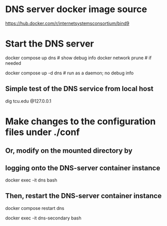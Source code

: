 # DNS server docker image source
https://hub.docker.com/r/internetsystemsconsortium/bind9


# Start the DNS server
docker compose up dns      # show debug info
docker network prune       # if needed

docker compose up -d dns   # run as a daemon; no debug info


## Simple test of the DNS service from local host
dig tcu.edu @127.0.0.1


# Make changes to the configuration files under ./conf

## Or, modify on the mounted directory by
## logging onto the DNS-server container instance
docker exec -it dns bash
## Then, restart the DNS-server container instance
docker compose restart dns

docker exec -it dns-secondary bash